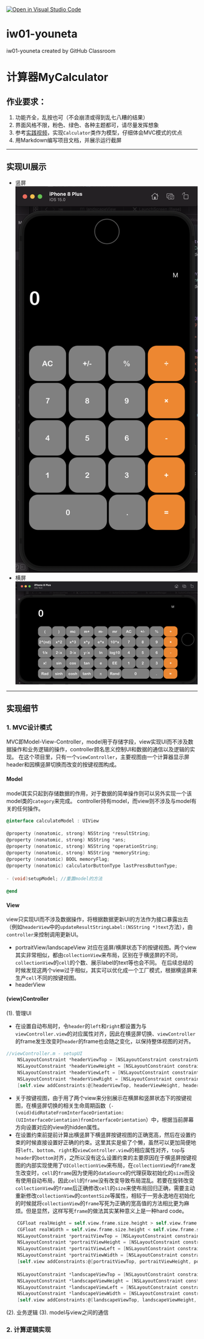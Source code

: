 [![Open in Visual Studio Code](https://classroom.github.com/assets/open-in-vscode-f059dc9a6f8d3a56e377f745f24479a46679e63a5d9fe6f495e02850cd0d8118.svg)](https://classroom.github.com/online_ide?assignment_repo_id=5761906&assignment_repo_type=AssignmentRepo)
# iw01-youneta
iw01-youneta created by GitHub Classroom
# 计算器MyCalculator
## 作业要求：
1. 功能齐全，乱按也可（不会崩溃或得到乱七八糟的结果）
2. 界面风格不限，粉色、绿色、各种主题都可，请尽量发挥想象
3. 参考[实践视频](https://www.bilibili.com/video/BV1Yr4y1c7HW)，实现`Calculator`类作为模型，仔细体会MVC模式的优点
4. 用Markdown编写项目文档，并展示运行截屏

***

## 实现UI展示
* 竖屏  
![竖屏界面](https://raw.githubusercontent.com/iwork-2021/iw01-youneta/main/screenhot/2.png)
* 横屏  
![横屏界面](https://raw.githubusercontent.com/iwork-2021/iw01-youneta/main/screenhot/3.png)

***
## 实现细节
### 1. MVC设计模式
MVC即Model-View-Controller，model用于存储字段，view实现UI而不涉及数据操作和业务逻辑的操作，controller顾名思义控制UI和数据的通信以及逻辑的实现。
在这个项目里，只有一个`viewController`，主要视图由一个计算器显示屏header和因横竖屏切换而改变的按键视图构成。
#### Model
model其实只起到存储数据的作用，对于数据的简单操作则可以另外实现一个该model类的`category`来完成。
controller持有model，而view则不涉及与model有关的任何操作。
``` Objective-C
@interface calculateModel : UIView

@property (nonatomic, strong) NSString *resultString;
@property (nonatomic, strong) NSString *ans;
@property (nonatomic, strong) NSString *operationString;
@property (nonatomic, strong) NSString *memoryString;
@property (nonatomic) BOOL memoryFlag;
@property (nonatomic) calculatorButtonType lastPressButtonType;

- (void)setupModel; //重置model的方法

@end
```

#### View
view只实现UI而不涉及数据操作，将根据数据更新UI的方法作为接口暴露出去（例如`headerView`中的`updateResultStringLabel:(NSString *)text`方法），由`controller`来控制调用更新UI。
* portraitView/landscapeView
  对应在竖屏/横屏状态下的按键视图。两个view其实非常相似，都由`collectionView`来布局，区别在于横竖屏的不同，`collectionView`的`cell`的个数、展示label的text等也会不同。
  在后续总结的时候发现这两个view过于相似，其实可以优化成一个工厂模式，根据横竖屏来生产`cell`不同的按键视图。
* headerView
  
#### (view)Controller
(1). 管理UI  
   * 在设置自动布局时，令`header`的`left`和`right`都设置为与`viewController.view`的对应属性对齐，因此在横竖屏切换、`viewController`的frame发生改变时`header`的frame也会随之变化，以保持整体视图的对齐。
``` Objective-C
//viewController.m - setupUI  
    NSLayoutConstraint *headerViewTop = [NSLayoutConstraint constraintWithItem:self.headerView attribute:NSLayoutAttributeTop relatedBy:NSLayoutRelationEqual toItem:self.view attribute:NSLayoutAttributeTop multiplier:1 constant:0];  
    NSLayoutConstraint *headerViewHeight = [NSLayoutConstraint constraintWithItem:self.headerView attribute:NSLayoutAttributeHeight relatedBy:NSLayoutRelationEqual toItem:self.view attribute:NSLayoutAttributeHeight multiplier:0.33 constant:0]; //结果显示区的高度占屏幕1/3  
    NSLayoutConstraint *headerViewLeft = [NSLayoutConstraint constraintWithItem:self.headerView attribute:NSLayoutAttributeLeft relatedBy:NSLayoutRelationEqual toItem:self.view attribute:NSLayoutAttributeLeft multiplier:1 constant:0];  
    NSLayoutConstraint *headerViewRight = [NSLayoutConstraint constraintWithItem:self.headerView attribute:NSLayoutAttributeRight relatedBy:NSLayoutRelationEqual toItem:self.view attribute:NSLayoutAttributeRight multiplier:1 constant:0];  
    [self.view addConstraints:@[headerViewTop, headerViewHeight, headerViewLeft, headerViewRight]];  
```
   * 关于按键视图，由于用了两个view来分别展示在横屏和竖屏状态下的按键视图，在横竖屏切换的相关生命周期函数（`- (void)didRotateFromInterfaceOrientation:(UIInterfaceOrientation)fromInterfaceOrientation`）中，根据当前屏幕方向设置对应的view的hidden属性。
   * 在设置约束前提前计算出横竖屏下横竖屏按键视图的正确宽高，然后在设置约束的时候直接设置好正确的约束。这里其实是偷了个懒，虽然可以更加简便地将`left`、`bottom`、`right`和`viewController.view`的相应属性对齐，`top`与`header`的`bottom`对齐，之所以没有这么设置约束的主要原因在于横竖屏按键视图的内部实现使用了`UICollectionView`来布局，在`collectionView`的`frame`发生改变时，`cell`的`frame`因为使用的`dataSource`的代理获取初始化的`size`而没有使用自动布局，因此`cell`的`frame`没有改变导致布局混乱。若要在旋转改变`collectionView`的`frame`后正确修改`cell`的`size`来使布局回归正确，需要主动重新修改`collectionView`的`contentSize`等属性，相较于一劳永逸地在初始化的时候就将`collectionView`的`frame`写死为正确的宽高值的方法相比更为麻烦。但是显然，这样写死`frame`的做法其实某种意义上是一种hard code。
``` Objective-C
    CGFloat realHeight = self.view.frame.size.height > self.view.frame.size.width ? self.view.frame.size.height : self.view.frame.size.width;
    CGFloat realWidth = self.view.frame.size.height < self.view.frame.size.width ? self.view.frame.size.height : self.view.frame.size.width;
    NSLayoutConstraint *portraitViewTop = [NSLayoutConstraint constraintWithItem:self.portraitView   attribute:NSLayoutAttributeTop relatedBy:NSLayoutRelationEqual toItem:self.headerView attribute:NSLayoutAttributeBottom multiplier:1 constant:0];
    NSLayoutConstraint *portraitViewHeight = [NSLayoutConstraint constraintWithItem:self.portraitView attribute:NSLayoutAttributeHeight relatedBy:NSLayoutRelationEqual toItem:nil attribute:NSLayoutAttributeNotAnAttribute multiplier:1 constant:(realHeight * 0.67)];
    NSLayoutConstraint *portraitViewLeft = [NSLayoutConstraint constraintWithItem:self.portraitView attribute:NSLayoutAttributeLeft relatedBy:NSLayoutRelationEqual toItem:self.view attribute:NSLayoutAttributeLeft multiplier:1 constant:0];
    NSLayoutConstraint *portraitViewWidth = [NSLayoutConstraint constraintWithItem:self.portraitView attribute:NSLayoutAttributeWidth relatedBy:NSLayoutRelationEqual toItem:nil attribute:NSLayoutAttributeNotAnAttribute multiplier:1 constant:realWidth];
    [self.view addConstraints:@[portraitViewTop, portraitViewHeight, portraitViewLeft, portraitViewWidth]];  
    
    NSLayoutConstraint *landscapeViewTop = [NSLayoutConstraint constraintWithItem:self.landscapeView   attribute:NSLayoutAttributeTop relatedBy:NSLayoutRelationEqual toItem:self.headerView attribute:NSLayoutAttributeBottom multiplier:1 constant:0];
    NSLayoutConstraint *landscapeViewHeight = [NSLayoutConstraint constraintWithItem:self.landscapeView attribute:NSLayoutAttributeHeight relatedBy:NSLayoutRelationEqual toItem:nil attribute:NSLayoutAttributeNotAnAttribute multiplier:1 constant:realWidth * 0.67];
    NSLayoutConstraint *landscapeViewLeft = [NSLayoutConstraint constraintWithItem:self.landscapeView attribute:NSLayoutAttributeLeft relatedBy:NSLayoutRelationEqual toItem:self.view attribute:NSLayoutAttributeLeft multiplier:1 constant:0];
    NSLayoutConstraint *landscapeViewWidth = [NSLayoutConstraint constraintWithItem:self.landscapeView attribute:NSLayoutAttributeWidth relatedBy:NSLayoutRelationEqual toItem:nil attribute:NSLayoutAttributeNotAnAttribute multiplier:1 constant:realHeight];
    [self.view addConstraints:@[landscapeViewTop, landscapeViewHeight, landscapeViewLeft, landscapeViewWidth]];

```  
(2). 业务逻辑
(3). model与view之间的通信
### 2. 计算逻辑实现
